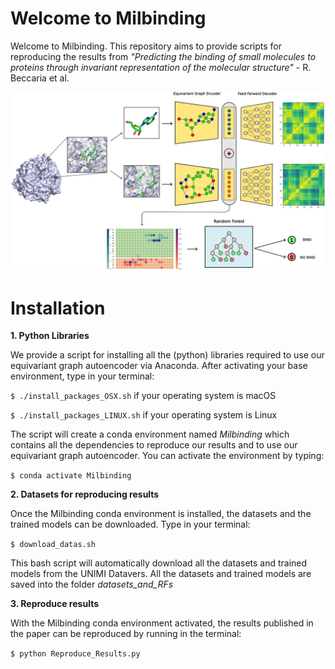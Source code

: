 # Welcome to Milbinding

Welcome to Milbinding. This repository aims to provide scripts for reproducing the results from _"Predicting the binding of small molecules to proteins through invariant representation of the molecular structure"_ - R. Beccaria et al.

![alt text](https://github.com/guidotiana/Milbinding/blob/main/pic.png?raw=true)

# Installation

**1. Python Libraries**
   
We provide a script for installing all the (python) libraries required to use our equivariant graph autoencoder via Anaconda. After activating your base environment, type in your terminal:

`$ ./install_packages_OSX.sh` if your operating system is macOS

`$ ./install_packages_LINUX.sh` if your operating system is Linux

The script will create a conda environment named *Milbinding* which contains all the dependencies to reproduce our results and to use our equivariant graph autoencoder. You can activate the environment by typing:

`$ conda activate Milbinding`


**2. Datasets for reproducing results**

Once the Milbinding conda environment is installed, the datasets and the trained models can be downloaded. Type in your terminal:

`$ download_datas.sh`

This bash script will automatically download all the datasets and trained models from the UNIMI Datavers. All the datasets and trained models are saved into the folder _datasets_and_RFs_ 

**3. Reproduce results**

With the Milbinding conda environment activated, the results published in the paper can be reproduced by running in the terminal:

`$ python Reproduce_Results.py`


